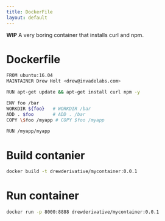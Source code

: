 ```yaml
---
title: DockerFile
layout: default
---
```


**WIP** A very boring container that installs curl and npm.

Dockerfile
==========

``` bash
FROM ubuntu:16.04
MAINTAINER Drew Holt <drew@invadelabs.com>

RUN apt-get update && apt-get install curl npm -y

ENV foo /bar
WORKDIR ${foo}   # WORKDIR /bar
ADD . $foo       # ADD . /bar
COPY \$foo /myapp # COPY $foo /myapp

RUN /myapp/myapp
```

Build contanier
===============

``` bash
docker build -t drewderivative/mycontainer:0.0.1
```

Run container
=============

``` bash
docker run -p 8000:8888 drewderivative/mycontainer:0.0.1
```
